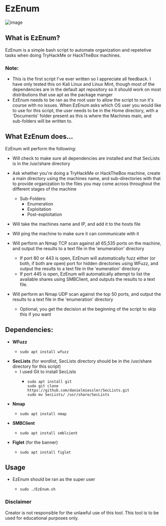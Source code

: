 # EzEnum 
 

![image](https://user-images.githubusercontent.com/98996357/161857762-e3160fca-90b9-44be-9e85-153dbac475ce.png)



 ## What is EzEnum?
 EzEnum is a simple bash script to automate organization and repetetive tasks when doing TryHackMe or HackTheBox machines.
 
 ### Note: 
 - This is the first script I've ever written so I appreciate all feedback. I have only tested this on Kali Linux and Linux Mint, though most of the dependencies are in the default apt repository so it should work on most distributions that use apt as the package manger
 - EzEnum needs to be ran as the root user to allow the script to run it's course with no issues. When EzEnum asks which OS user you would like to use for this script, the user needs to be in the Home directory, with a 'Documents' folder present as this is where the Machines main, and sub-folders will be written to. 
 
 
## What EzEnum does...
EzEnum will perform the following:
- Will check to make sure all dependencies are installed and that SecLists is in the /usr/share directory
- Ask whether you're doing a TryHackMe or HackTheBox machine, create a main directory using the machines name, and sub-directories with that to provide organization to the files you may come across throughout the different stages of the machine
  - Sub-Folders:
    - Enumeration
    - Exploitation
    - Post-exploitation

- Will take the machines name and IP, and add it to the hosts file
- Will ping the machine to make sure it can communicate with it
- Will perform an Nmap TCP scan against all 65,535 ports on the machine, and output the results to a text file in the 'enumeration' directory
  - If port 80 or 443 is open, EzEnum will automatically fuzz either (or both, if both are open) port for hidden directories using WFuzz, and output the results to a text file in the 'eumeration' directory
  - If port 445 is open, EzEnum will automatically attempt to list the available shares using SMBClient, and outputs the results to a text file.
- Will perform an Nmap UDP scan against the top 50 ports, and output the results to a text file in the 'enumeration' directory
  - Optional; you get the decision at the beginning of the script to skip this if you want



## Dependencies:
  - **WFuzz**
     -     sudo apt install wfuzz
  - **SecLists** (for wordlist, SecLists directory should be in the /usr/share directory for this script)
     - I used Git to install SecLists
        -     sudo apt install git
              sudo git clone https://github.com/danielmiessler/SecLists.git
              sudo mv SecLists/ /usr/share/SecLists   
  - **Nmap**
     -     sudo apt install nmap

  - **SMBClient**
     -     sudo apt install smblcient
 
  - **Figlet** (for the banner)
    -     sudo apt install figlet
      

## Usage
  - EzEnum should be ran as the super user
      -     sudo ./EzEnum.sh


### Disclaimer
Creator is not responsible for the unlawful use of this tool. This tool is to be used for educational purposes only.
